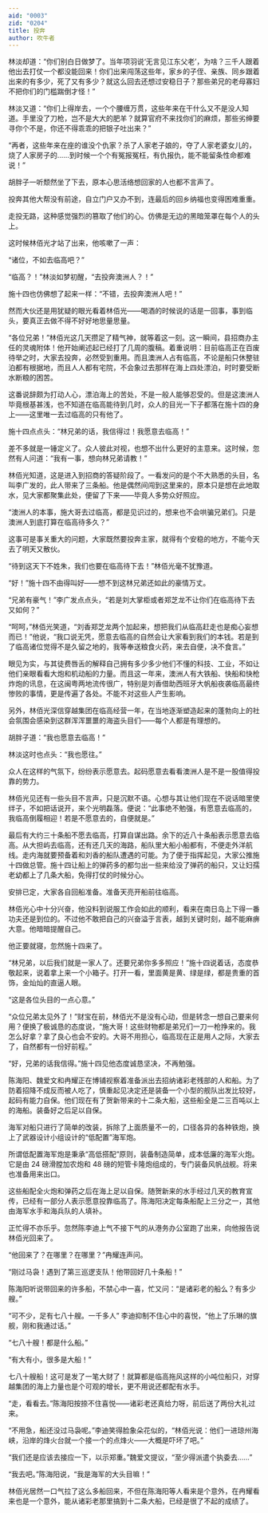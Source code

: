 ```yaml
---
aid: "0003"
zid: "0204"
title: 投奔
author: 吹牛者
---
```


林淡却道：“你们别白日做梦了。当年项羽说‘无言见江东父老’，为啥？三千人跟着他出去打仗一个都没能回来！你们出来闯荡这些年，家乡的子侄、亲族、同乡跟着出来的有多少，死了又有多少？就这么回去还想过安稳日子？那些弟兄的老母寡妇不把你们的门槛踹倒才怪！”

林淡又道：“你们上得岸去，一个个腰缠万贯，这些年来在干什么又不是没人知道。手里没了刀枪，岂不是大大的肥羊？就算官府不来找你们的麻烦，那些劣绅要寻你个不是，你还不得乖乖的把银子吐出来？”

“再者，这些年来在座的谁没个仇家？杀了人家老子娘的，夺了人家老婆女儿的，烧了人家房子的……到时候一个个有冤报冤枉，有仇报仇，能不能留条性命都难说！”

胡胖子一听颓然坐了下去，原本心思活络想回家的人也都不言声了。

投奔其他大帮没有前途，自立门户又办不到，连最后的回乡纳福也变得困难重重。

走投无路，这种感觉强烈的篡取了他们的心。仿佛是无边的黑暗笼罩在每个人的头上。

这时候林佰光才站了出来，他咳嗽了一声：

“诸位，不如去临高吧？”

“临高？！”林淡如梦初醒，“去投奔澳洲人？！”

施十四也仿佛想了起来一样：“不错，去投奔澳洲人吧！”

然而大伙还是用犹疑的眼光看着林佰光——喝酒的时候说的话是一回事，事到临头，要真正去做不得不好好地思量思量。

“各位兄弟！”林佰光这几天攒足了精气神，就等着这一刻。这一瞬间，县招商办主任的灵魂附体！他开始阐述起已经打了几周的腹稿。着重说明：目前临高正在百废待举之时，大家去投奔，必然受到重用。而且澳洲人占有临高，不论是船只休整驻泊都有根据地，而且人人都有宅院，不会象过去那样在海上四处漂泊，时时要受断水断粮的困苦。

这番说辞颇为打动人心，漂泊海上的苦处，不是一般人能够忍受的。但是这澳洲人毕竟根基甚浅，也不知道在临高能待到几时，众人的目光一下子都落在施十四的身上——这里唯一去过临高的只有他了。

施十四点点头：“林兄弟的话，我信得过！我愿意去临高！”

差不多就是一锤定义了。众人彼此对视，也想不出什么更好的主意来。这时候，忽然有人问道：“我有一事，想向林兄弟请教！”

林佰光知道，这是进入到招商的答疑阶段了。一看发问的是个不大熟悉的头目，名叫李广发的，此人带来了三条船。他是偶然间闯到这里来的，原本只是想在此地取水，见大家都聚集此处，便留了下来——毕竟人多势众好照应。

“澳洲人的本事，施大哥去过临高，都是见识过的，想来也不会哄骗兄弟们。只是澳洲人到底打算在临高待多久？”

这事可是事关重大的问题，大家既然要投奔主家，就得有个安稳的地方，不能今天去了明天又散伙。

“待到这天下不姓朱，我们也要在临高待下去！”林佰光毫不犹豫道。

“好！”施十四不由得叫好——想不到这林兄弟还如此的豪情万丈。

“兄弟有豪气！”李广发点点头，“若是刘大掌柜或者郑芝龙不让你们在临高待下去又如何？”

“呵呵，”林佰光笑道，“刘香郑芝龙两个加起来，想把我们从临高赶走也是痴心妄想而已！”他说，“我口说无凭，愿意去临高的自然会让大家看到我们的本钱。若是到了临高诸位觉得不是久留之地的，我等奉送粮食火药，来去自便，决不食言。”

眼见为实，与其徒费唇舌的解释自己拥有多少多少他们不懂的科技、工业，不如让他们亲眼看看大炮和机动船的力量。而且这一年来，澳洲人有大铁船、快船和快枪炸炮的讯息，在这闽粤两地流传很广，特别是刘香借助西班牙大帆船夜袭临高最终惨败的事情，更是传遍了各处。不能不对这些人产生影响。

另外，林佰光深信穿越集团在临高经营一年，在当地逐渐塑造起来的蓬勃向上的社会氛围会感染到这群浑浑噩噩的海盗头目们——每个人都是有理想的。

胡胖子道：“我也愿意去临高！”

林淡这时也点头：“我也愿往。”

众人在这样的气氛下，纷纷表示愿意去。起码愿意去看看澳洲人是不是一股值得投靠的势力。

林佰光见还有一些头目不言声，只是沉默不语。心想与其让他们现在不说话暗里使绊子，不如把话说开，来个光明磊落。便说：“此事绝不勉强，有愿意去临高的，我临高倒履相迎！若是不愿意去的，自便就是。”

最后有大约三十条船不愿去临高，打算自谋出路。余下的近八十条船表示愿意去临高。从大担屿去临高，还有还几天的海路，船队里大船小船都有，不便走外洋航线。走内海就要预备着和刘香的船队遭遇的可能。为了便于指挥起见，大家公推施十四做总管。施十四让船上的弹药多的都匀出一些来给没了弹药的船只，又让妇孺老幼都上了几条大船，免得打仗的时候分心。

安排已定，大家各自回船准备。准备天亮开船前往临高。

林佰光心中十分兴奋，他没料到说服工作会如此的顺利，看来在南日岛上下得一番功夫还是到位的。不过他不敢把自己的兴奋溢于言表，越到关键时刻，越不能麻痹大意。他暗暗提醒自己。

他正要就寝，忽然施十四来了。

“林兄弟，以后我们就是一家人了。还要兄弟你多多照应！”施十四说着话，态度恭敬起来，说着拿上来一个小箱子。打开一看，里面黄是黄、绿是绿，都是贵重的首饰，金灿灿的直逼人眼。

“这是各位头目的一点心意。”

“众位兄弟太见外了！”财宝在前，林佰光不是没有心动，但是转念一想自己要来何用？便换了极诚恳的态度说，“施大哥！这些财物都是弟兄们一刀一枪挣来的。我怎么好拿？拿了良心也会不安的。大哥不用担心，临高现在正是用人之际，大家去了，自然都有一份好前程。”

“好，兄弟的话我信得。”施十四见他态度诚恳坚决，不再勉强。

陈海阳、魏爱文和冉耀正在博铺视察着准备派出去招纳诸彩老残部的人和船。为了防着招降不成反而被人吃了，慎重起见决定还是装备一个小型的舰队出发比较好，起码有能力自保。他们现在有了贺新带来的十二条大船，这些船全是二三百吨以上的海船。装备好之后足以自保。

海军对船只进行了简单的改装，拆除了上面质量不一的，口径各异的各种铁炮，换上了武器设计小组设计的“低配置”海军炮。

所谓低配置海军炮是秉承“高低搭配”原则，装备制造简单，成本低廉的海军火炮。它是由 24 磅滑膛加农炮和 48 磅的短管卡隆炮组成的，专门装备风帆战舰。将来也准备用来出口。

这些船配全火炮和弹药之后在海上足以自保。随贺新来的水手经过几天的教育宣传，已经有一部分人表示愿意投靠临高了。陈海阳决定每条船配上三分之一，其他由海军水手和海兵队的人填补。

正忙得不亦乐乎。忽然陈李迪上气不接下气的从港务办公室跑了出来，向他报告说林佰光回来了。

“他回来了？在哪里？在哪里？”冉耀连声问。

“刚过马袅！遇到了第三巡逻支队！他带回好几十条船！”

陈海阳听说带回来的许多船，不禁心中一喜，忙又问：“是诸彩老的船么？有多少艘。”

“可不少，足有七八十艘。一千多人” 李迪抑制不住心中的喜悦，“他上了乐琳的旗舰，刚和我通过话。”

“七八十艘！都是什么船。”

“有大有小，很多是大船！”

七八十艘船！这可是发了一笔大财了！就算都是临高拖风这样的小吨位船只，对穿越集团的海上力量也是个可观的增长，更不用说还都配有水手。

“走，看看去。”陈海阳按捺不住喜悦——诸彩老还真给力呀，前后送了两份大礼过来。

“不用急，船还没过马袅呢。”李迪笑得脸象朵花似的，“林佰光说：他们一进琼州海峡，沿岸的烽火台就一个接一个的点烽火——大概是吓坏了吧。”

“我们还是应该去接应一下，以示郑重。”魏爱文提议，“至少得派遣个执委去……”

“我去吧。”陈海阳说，“我是海军的大头目嘛！”

林佰光居然一口气拉了这么多船回来，不但在陈海阳等人看来是个意外，在冉耀看来也是一个意外，能从诸彩老那里搞到十二条大船，已经是很了不起的成绩了。
